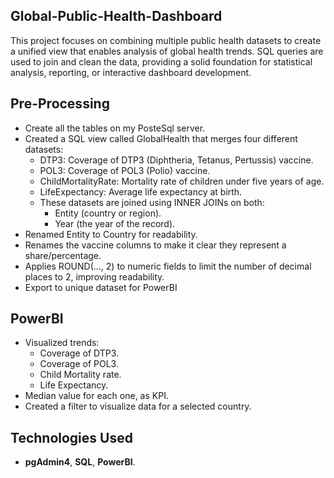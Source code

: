 ## Global-Public-Health-Dashboard

This project focuses on combining multiple public health datasets to create a unified view that enables analysis of global health trends. SQL queries are used to join and clean the data, providing a solid foundation for statistical analysis, reporting, or interactive dashboard development.

## **Pre-Processing**
- Create all the tables on my PosteSql server.
- Created a SQL view called GlobalHealth that merges four different datasets:
  - DTP3: Coverage of DTP3 (Diphtheria, Tetanus, Pertussis) vaccine.
  - POL3: Coverage of POL3 (Polio) vaccine.
  - ChildMortalityRate: Mortality rate of children under five years of age.
  - LifeExpectancy: Average life expectancy at birth.
  - These datasets are joined using INNER JOINs on both:
    - Entity (country or region).
    - Year (the year of the record).
- Renamed Entity to Country for readability.
- Renames the vaccine columns to make it clear they represent a share/percentage.
- Applies ROUND(..., 2) to numeric fields to limit the number of decimal places to 2, improving readability.
- Export to unique dataset for PowerBI

## **PowerBI**
- Visualized trends:
    - Coverage of DTP3.
    - Coverage of POL3.
    - Child Mortality rate.
    - Life Expectancy.
- Median value for each one, as KPI.
- Created a filter to visualize data for a selected country.

## **Technologies Used**
- **pgAdmin4**, **SQL**, **PowerBI**.
